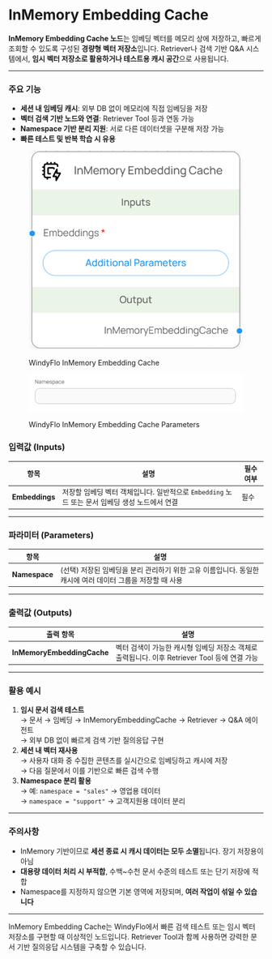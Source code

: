 # InMemory Embedding Cache

**InMemory Embedding Cache 노드**는 임베딩 벡터를 메모리 상에 저장하고, 빠르게 조회할 수 있도록 구성된 **경량형 벡터 저장소**입니다. Retriever나 검색 기반 Q\&A 시스템에서, **임시 벡터 저장소로 활용하거나 테스트용 캐시 공간**으로 사용됩니다.

***

### 주요 기능

* **세션 내 임베딩 캐시**: 외부 DB 없이 메모리에 직접 임베딩을 저장
* **벡터 검색 기반 노드와 연결**: Retriever Tool 등과 연동 가능
* **Namespace 기반 분리 지원**: 서로 다른 데이터셋을 구분해 저장 가능
* **빠른 테스트 및 반복 학습 시 유용**

<figure><img src="../../../.gitbook/assets/스크린샷 2025-05-09 144716 (1).png" alt=""><figcaption><p>WindyFlo InMemory Embedding Cache</p></figcaption></figure>

<figure><img src="../../../.gitbook/assets/스크린샷 2025-05-09 144725 (1).png" alt=""><figcaption><p>WindyFlo InMemory Embedding Cache Parameters</p></figcaption></figure>

### 입력값 (Inputs)

| 항목             | 설명                                                          | 필수 여부 |
| -------------- | ----------------------------------------------------------- | ----- |
| **Embeddings** | 저장할 임베딩 벡터 객체입니다. 일반적으로 `Embedding` 노드 또는 문서 임베딩 생성 노드에서 연결 | 필수    |

***

### 파라미터 (Parameters)

| 항목            | 설명                                                             |
| ------------- | -------------------------------------------------------------- |
| **Namespace** | (선택) 저장된 임베딩을 분리 관리하기 위한 고유 이름입니다. 동일한 캐시에 여러 데이터 그룹을 저장할 때 사용 |

***

### 출력값 (Outputs)

| 출력 항목                      | 설명                                                           |
| -------------------------- | ------------------------------------------------------------ |
| **InMemoryEmbeddingCache** | 벡터 검색이 가능한 캐시형 임베딩 저장소 객체로 출력됩니다. 이후 Retriever Tool 등에 연결 가능 |

***

### 활용 예시

1. **임시 문서 검색 테스트**\
   → 문서 → 임베딩 → InMemoryEmbeddingCache → Retriever → Q\&A 에이전트\
   → 외부 DB 없이 빠르게 검색 기반 질의응답 구현
2. **세션 내 벡터 재사용**\
   → 사용자 대화 중 수집한 콘텐츠를 실시간으로 임베딩하고 캐시에 저장\
   → 다음 질문에서 이를 기반으로 빠른 검색 수행
3. **Namespace 분리 활용**\
   → 예: `namespace = "sales"` → 영업용 데이터\
   → `namespace = "support"` → 고객지원용 데이터 분리

***

### 주의사항

* InMemory 기반이므로 **세션 종료 시 캐시 데이터는 모두 소멸**됩니다. 장기 저장용이 아님
* **대용량 데이터 처리 시 부적합**, 수백\~수천 문서 수준의 테스트 또는 단기 저장에 적합
* Namespace를 지정하지 않으면 기본 영역에 저장되며, **여러 작업이 섞일 수 있습니다**

***

InMemory Embedding Cache는 WindyFlo에서 빠른 검색 테스트 또는 임시 벡터 저장소를 구현할 때 이상적인 노드입니다. Retriever Tool과 함께 사용하면 강력한 문서 기반 질의응답 시스템을 구축할 수 있습니다.
